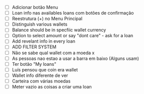 - [ ] Adicionar botão Menu
- [ ] Loan info nas availables loans com botões de confirmação
- [ ] Reestrutura (+) no Menu Principal
- [ ] Distinguish various wallets
- [ ] Balance should be in specfiic wallet currency
- [ ] Option to select amount or say "dont care" - ask for a loan
- [ ] Add revelant info in every loan
- [ ] ADD FILTER SYSTEM
- [ ] Não se sabe qual wallet com a moeda x
- [ ] As pessoas nao estao a usar a barra em baixo (Alguns usam)
- [ ] Ter botão "My loans"
- [ ] Luís pensou que coin era wallet
- [ ] Wallet info diferente de ver
- [ ] Carteira com várias moedas
- [ ] Meter vazio as coisas a criar uma loan
